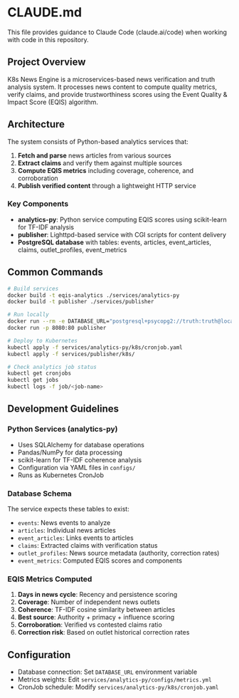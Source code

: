 # CLAUDE.md

This file provides guidance to Claude Code (claude.ai/code) when working with code in this repository.

## Project Overview

K8s News Engine is a microservices-based news verification and truth analysis system. It processes news content to compute quality metrics, verify claims, and provide trustworthiness scores using the Event Quality & Impact Score (EQIS) algorithm.

## Architecture

The system consists of Python-based analytics services that:
1. **Fetch and parse** news articles from various sources
2. **Extract claims** and verify them against multiple sources
3. **Compute EQIS metrics** including coverage, coherence, and corroboration
4. **Publish verified content** through a lightweight HTTP service

### Key Components
- **analytics-py**: Python service computing EQIS scores using scikit-learn for TF-IDF analysis
- **publisher**: Lighttpd-based service with CGI scripts for content delivery
- **PostgreSQL database** with tables: events, articles, event_articles, claims, outlet_profiles, event_metrics

## Common Commands

```bash
# Build services
docker build -t eqis-analytics ./services/analytics-py
docker build -t publisher ./services/publisher

# Run locally
docker run --rm -e DATABASE_URL="postgresql+psycopg2://truth:truth@localhost:5432/truthdb" eqis-analytics
docker run -p 8080:80 publisher

# Deploy to Kubernetes
kubectl apply -f services/analytics-py/k8s/cronjob.yaml
kubectl apply -f services/publisher/k8s/

# Check analytics job status
kubectl get cronjobs
kubectl get jobs
kubectl logs -f job/<job-name>
```

## Development Guidelines

### Python Services (analytics-py)
- Uses SQLAlchemy for database operations
- Pandas/NumPy for data processing
- scikit-learn for TF-IDF coherence analysis
- Configuration via YAML files in `configs/`
- Runs as Kubernetes CronJob

### Database Schema
The service expects these tables to exist:
- `events`: News events to analyze
- `articles`: Individual news articles
- `event_articles`: Links events to articles
- `claims`: Extracted claims with verification status
- `outlet_profiles`: News source metadata (authority, correction rates)
- `event_metrics`: Computed EQIS scores and components

### EQIS Metrics Computed
1. **Days in news cycle**: Recency and persistence scoring
2. **Coverage**: Number of independent news outlets
3. **Coherence**: TF-IDF cosine similarity between articles
4. **Best source**: Authority + primacy + influence scoring
5. **Corroboration**: Verified vs contested claims ratio
6. **Correction risk**: Based on outlet historical correction rates

## Configuration

- Database connection: Set `DATABASE_URL` environment variable
- Metrics weights: Edit `services/analytics-py/configs/metrics.yml`
- CronJob schedule: Modify `services/analytics-py/k8s/cronjob.yaml`